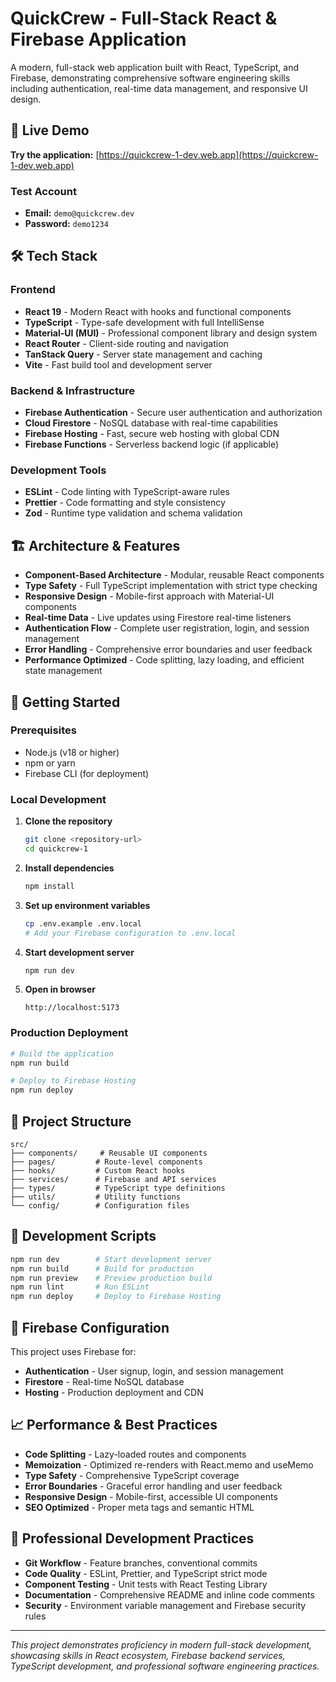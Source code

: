 # QuickCrew - Full-Stack React & Firebase Application

A modern, full-stack web application built with React, TypeScript, and Firebase, demonstrating comprehensive software engineering skills including authentication, real-time data management, and responsive UI design.

## 🚀 Live Demo

**Try the application:** [https://quickcrew-1-dev.web.app](https://quickcrew-1-dev.web.app)

### Test Account
- **Email:** `demo@quickcrew.dev`
- **Password:** `demo1234`

## 🛠️ Tech Stack

### Frontend
- **React 19** - Modern React with hooks and functional components
- **TypeScript** - Type-safe development with full IntelliSense
- **Material-UI (MUI)** - Professional component library and design system
- **React Router** - Client-side routing and navigation
- **TanStack Query** - Server state management and caching
- **Vite** - Fast build tool and development server

### Backend & Infrastructure
- **Firebase Authentication** - Secure user authentication and authorization
- **Cloud Firestore** - NoSQL database with real-time capabilities
- **Firebase Hosting** - Fast, secure web hosting with global CDN
- **Firebase Functions** - Serverless backend logic (if applicable)

### Development Tools
- **ESLint** - Code linting with TypeScript-aware rules
- **Prettier** - Code formatting and style consistency
- **Zod** - Runtime type validation and schema validation

## 🏗️ Architecture & Features

- **Component-Based Architecture** - Modular, reusable React components
- **Type Safety** - Full TypeScript implementation with strict type checking
- **Responsive Design** - Mobile-first approach with Material-UI components
- **Real-time Data** - Live updates using Firestore real-time listeners
- **Authentication Flow** - Complete user registration, login, and session management
- **Error Handling** - Comprehensive error boundaries and user feedback
- **Performance Optimized** - Code splitting, lazy loading, and efficient state management

## 🚦 Getting Started

### Prerequisites
- Node.js (v18 or higher)
- npm or yarn
- Firebase CLI (for deployment)

### Local Development

1. **Clone the repository**
   ```bash
   git clone <repository-url>
   cd quickcrew-1
   ```

2. **Install dependencies**
   ```bash
   npm install
   ```

3. **Set up environment variables**
   ```bash
   cp .env.example .env.local
   # Add your Firebase configuration to .env.local
   ```

4. **Start development server**
   ```bash
   npm run dev
   ```

5. **Open in browser**
   ```
   http://localhost:5173
   ```

### Production Deployment

```bash
# Build the application
npm run build

# Deploy to Firebase Hosting
npm run deploy
```

## 📁 Project Structure

```
src/
├── components/     # Reusable UI components
├── pages/         # Route-level components
├── hooks/         # Custom React hooks
├── services/      # Firebase and API services
├── types/         # TypeScript type definitions
├── utils/         # Utility functions
└── config/        # Configuration files
```

## 🧪 Development Scripts

```bash
npm run dev        # Start development server
npm run build      # Build for production
npm run preview    # Preview production build
npm run lint       # Run ESLint
npm run deploy     # Deploy to Firebase Hosting
```

## 🔧 Firebase Configuration

This project uses Firebase for:
- **Authentication** - User signup, login, and session management
- **Firestore** - Real-time NoSQL database
- **Hosting** - Production deployment and CDN

## 📈 Performance & Best Practices

- **Code Splitting** - Lazy-loaded routes and components
- **Memoization** - Optimized re-renders with React.memo and useMemo
- **Type Safety** - Comprehensive TypeScript coverage
- **Error Boundaries** - Graceful error handling and user feedback
- **Responsive Design** - Mobile-first, accessible UI components
- **SEO Optimized** - Proper meta tags and semantic HTML

## 🤝 Professional Development Practices

- **Git Workflow** - Feature branches, conventional commits
- **Code Quality** - ESLint, Prettier, and TypeScript strict mode
- **Component Testing** - Unit tests with React Testing Library
- **Documentation** - Comprehensive README and inline code comments
- **Security** - Environment variable management and Firebase security rules

---

*This project demonstrates proficiency in modern full-stack development, showcasing skills in React ecosystem, Firebase backend services, TypeScript development, and professional software engineering practices.*

